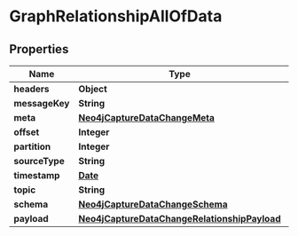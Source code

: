 

# GraphRelationshipAllOfData

## Properties

Name | Type | Description | Notes
------------ | ------------- | ------------- | -------------
**headers** | **Object** |  | 
**messageKey** | **String** |  | 
**meta** | [**Neo4jCaptureDataChangeMeta**](Neo4jCaptureDataChangeMeta.md) |  | 
**offset** | **Integer** |  | 
**partition** | **Integer** |  | 
**sourceType** | **String** |  | 
**timestamp** | [**Date**](Date.md) |  | 
**topic** | **String** |  | 
**schema** | [**Neo4jCaptureDataChangeSchema**](Neo4jCaptureDataChangeSchema.md) |  | 
**payload** | [**Neo4jCaptureDataChangeRelationshipPayload**](Neo4jCaptureDataChangeRelationshipPayload.md) |  | 




